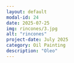 ```yaml
---
layout: default
modal-id: 24
date: 2025-07-25
img: rincones/3.jpg
alt: "rincones"
project-date: July 2025
category: Oil Painting
description: "Oleo"
---
```

